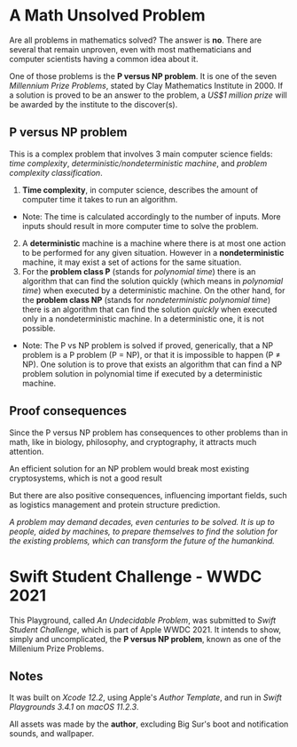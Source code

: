 # A Math Unsolved Problem #
 
Are all problems in mathematics solved? The answer is **no**. There are several that remain unproven, even with most mathematicians and computer scientists having a common idea about it.
 
One of those problems is the **P versus NP problem**. It is one of the seven *Millennium Prize Problems*, stated by Clay Mathematics Institute in 2000. If a solution is proved to be an answer to the problem, a *US$1 million prize* will be awarded by the institute to the discover(s).
 
## P versus NP problem ##

This is a complex problem that involves 3 main computer science fields: *time complexity*, *deterministic/nondeterministic machine*, and *problem complexity classification*.
1. **Time complexity**, in computer science, describes the amount of computer time it takes to run an algorithm.
- Note: The time is calculated accordingly to the number of inputs. More inputs should result in more computer time to solve the problem.
2. A **deterministic** machine is a machine where there is at most one action to be performed for any given situation. However in a **nondeterministic** machine, it may exist a set of actions for the same situation.
3. For the **problem class P** (stands for *polynomial time*) there is an algorithm that can find the solution quickly (which means in *polynomial time*) when executed by a deterministic machine. On the other hand, for the **problem class NP** (stands for *nondeterministic polynomial time*) there is an algorithm that can find the solution *quickly* when executed only in a nondeterministic machine. In a deterministic one, it is not possible.
- Note: The P vs NP problem is solved if proved, generically, that a NP problem is a P problem (P = NP), or that it is impossible to happen (P ≠ NP).
One solution is to prove that exists an algorithm that can find a NP problem solution in polynomial time if executed by a deterministic machine.

## Proof consequences ##

Since the P versus NP problem has consequences to other problems than in math, like in biology, philosophy, and cryptography, it attracts much attention.

An efficient solution for an NP problem would break most existing cryptosystems, which is not a good result

But there are also positive consequences, influencing important fields, such as logistics management and protein structure prediction.

*A problem may demand decades, even centuries to be solved. It is up to people, aided by machines, to prepare themselves to find the solution for the existing problems, which can transform the future of the humankind.*

# Swift Student Challenge - WWDC 2021 #

This Playground, called *An Undecidable Problem*, was submitted to *Swift Student Challenge*, which is part of Apple WWDC 2021. It intends to show, simply and uncomplicated, the **P versus NP problem**, known as one of the Millenium Prize Problems.

## Notes ##

It was built on *Xcode 12.2*, using Apple's *Author Template*, and run in *Swift Playgrounds 3.4.1* on *macOS 11.2.3*.

All assets was made by the **author**, excluding Big Sur's boot and notification sounds, and wallpaper.
